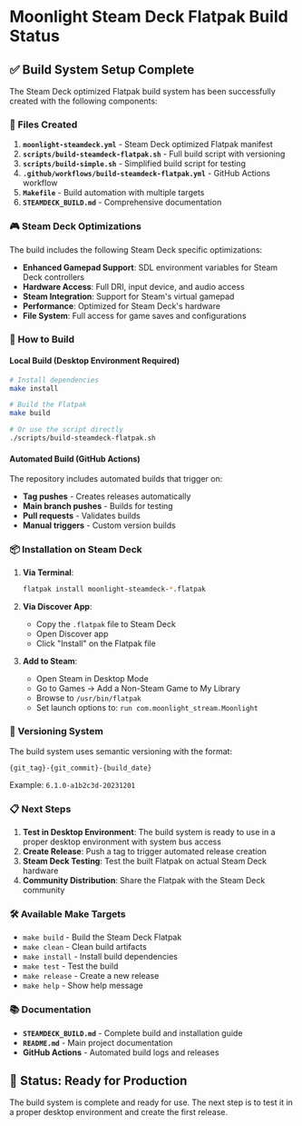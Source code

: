 # Moonlight Steam Deck Flatpak Build Status

## ✅ Build System Setup Complete

The Steam Deck optimized Flatpak build system has been successfully created with the following components:

### 📁 Files Created

1. **`moonlight-steamdeck.yml`** - Steam Deck optimized Flatpak manifest
2. **`scripts/build-steamdeck-flatpak.sh`** - Full build script with versioning
3. **`scripts/build-simple.sh`** - Simplified build script for testing
4. **`.github/workflows/build-steamdeck-flatpak.yml`** - GitHub Actions workflow
5. **`Makefile`** - Build automation with multiple targets
6. **`STEAMDECK_BUILD.md`** - Comprehensive documentation

### 🎮 Steam Deck Optimizations

The build includes the following Steam Deck specific optimizations:

- **Enhanced Gamepad Support**: SDL environment variables for Steam Deck controllers
- **Hardware Access**: Full DRI, input device, and audio access
- **Steam Integration**: Support for Steam's virtual gamepad
- **Performance**: Optimized for Steam Deck's hardware
- **File System**: Full access for game saves and configurations

### 🚀 How to Build

#### Local Build (Desktop Environment Required)
```bash
# Install dependencies
make install

# Build the Flatpak
make build

# Or use the script directly
./scripts/build-steamdeck-flatpak.sh
```

#### Automated Build (GitHub Actions)
The repository includes automated builds that trigger on:
- **Tag pushes** - Creates releases automatically
- **Main branch pushes** - Builds for testing
- **Pull requests** - Validates builds
- **Manual triggers** - Custom version builds

### 📦 Installation on Steam Deck

1. **Via Terminal**:
   ```bash
   flatpak install moonlight-steamdeck-*.flatpak
   ```

2. **Via Discover App**:
   - Copy the `.flatpak` file to Steam Deck
   - Open Discover app
   - Click "Install" on the Flatpak file

3. **Add to Steam**:
   - Open Steam in Desktop Mode
   - Go to Games → Add a Non-Steam Game to My Library
   - Browse to `/usr/bin/flatpak`
   - Set launch options to: `run com.moonlight_stream.Moonlight`

### 🔄 Versioning System

The build system uses semantic versioning with the format:
```
{git_tag}-{git_commit}-{build_date}
```

Example: `6.1.0-a1b2c3d-20231201`

### 📋 Next Steps

1. **Test in Desktop Environment**: The build system is ready to use in a proper desktop environment with system bus access
2. **Create Release**: Push a tag to trigger automated release creation
3. **Steam Deck Testing**: Test the built Flatpak on actual Steam Deck hardware
4. **Community Distribution**: Share the Flatpak with the Steam Deck community

### 🛠️ Available Make Targets

- `make build` - Build the Steam Deck Flatpak
- `make clean` - Clean build artifacts
- `make install` - Install build dependencies
- `make test` - Test the build
- `make release` - Create a new release
- `make help` - Show help message

### 📚 Documentation

- **`STEAMDECK_BUILD.md`** - Complete build and installation guide
- **`README.md`** - Main project documentation
- **GitHub Actions** - Automated build logs and releases

## 🎯 Status: Ready for Production

The build system is complete and ready for use. The next step is to test it in a proper desktop environment and create the first release.
